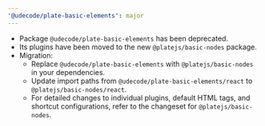 ```yaml
---
'@udecode/plate-basic-elements': major
---
```


- Package `@udecode/plate-basic-elements` has been deprecated.
- Its plugins have been moved to the new `@platejs/basic-nodes` package.
- Migration:
  - Replace `@udecode/plate-basic-elements` with `@platejs/basic-nodes` in your dependencies.
  - Update import paths from `@udecode/plate-basic-elements/react` to `@platejs/basic-nodes/react`.
  - For detailed changes to individual plugins, default HTML tags, and shortcut configurations, refer to the changeset for `@platejs/basic-nodes`.
